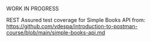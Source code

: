 WORK IN PROGRESS

REST Assured test coverage for Simple Books API from:
https://github.com/vdespa/introduction-to-postman-course/blob/main/simple-books-api.md